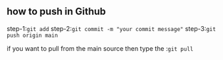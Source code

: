 ## how to push in Github

step-1:`git add`
step-2:`git commit -m "your commit message"`
step-3:`git push origin main`

if you want to pull from the main source then type the :`git pull`